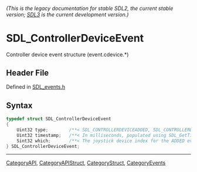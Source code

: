 ###### (This is the legacy documentation for stable SDL2, the current stable version; [SDL3](https://wiki.libsdl.org/SDL3/) is the current development version.)
# SDL_ControllerDeviceEvent

Controller device event structure (event.cdevice.*)

## Header File

Defined in [SDL_events.h](https://github.com/libsdl-org/SDL/blob/SDL2/include/SDL_events.h)

## Syntax

```c
typedef struct SDL_ControllerDeviceEvent
{
    Uint32 type;        /**< SDL_CONTROLLERDEVICEADDED, SDL_CONTROLLERDEVICEREMOVED, SDL_CONTROLLERDEVICEREMAPPED, or SDL_CONTROLLERSTEAMHANDLEUPDATED */
    Uint32 timestamp;   /**< In milliseconds, populated using SDL_GetTicks() */
    Sint32 which;       /**< The joystick device index for the ADDED event, instance id for the REMOVED or REMAPPED event */
} SDL_ControllerDeviceEvent;
```

----
[CategoryAPI](CategoryAPI), [CategoryAPIStruct](CategoryAPIStruct), [CategoryStruct](CategoryStruct), [CategoryEvents](CategoryEvents)


